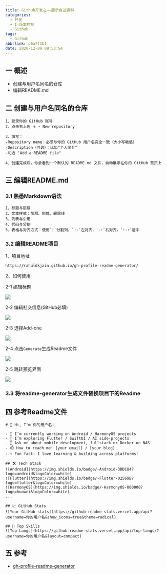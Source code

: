 ```yaml
---
title: Github开发之——展示自述资料
categories:
  - 开发
  - I-版本控制
  - Github
tags:
  - Github
abbrlink: d6a7f1b1
date: 2020-12-09 09:53:54
---
```

## 一 概述

* 创建与用户名同名的仓库
* 编辑README.md

<!--more-->

## 二 创建与用户名同名的仓库

```
1、登录你的 GitHub 账号
2、点击右上角 ➕ → New repository

3、填写：
-Repository name：必须与你的 GitHub 用户名完全一致（大小写敏感）
-Description（可选）：比如“个人简介”
-勾选 "Add a README file"

4、创建完成后，你会看到一个默认的 README.md 文件，自动展示在你的 GitHub 首页上
```

## 三 编辑README.md

### 3.1 熟悉Markdown语法

```
1、标题与层级
2、文本样式：加粗、斜体、删除线
3、列表与引用
4、代码与分割
5、表格与对齐方式：使用`|`分割列，`:-`左对齐，`-:`右对齐，`:-:`居中
```

### 3.2 编辑README项目

1、项目地址

```
https://rahuldkjain.github.io/gh-profile-readme-generator/
```

2、如何使用

2-1 编辑标题

![][1]

2-2 编辑社交信息(GitHub必填)

![][2]

2-3 选择Add-one

![][3]

2-4 点击`Generate`生成Readme文件

![][4]

2-5 跳转预览界面

![][5]

### 3.3 将readme-generator生成文件替换项目下的Readme

## 四 参考Readme文件

```
# 👋 Hi, I'm 你的用户名!

- 🔭 I’m currently working on Android / HarmonyOS projects
- 🌱 I’m exploring Flutter / SwiftUI / AI side-projects
- 💬 Ask me about mobile development, fullstack or Docker on NAS
- 📫 How to reach me: [your email] / [your blog]
- ⚡ Fun fact: I love learning & building across platforms!

## 🛠️ Tech Stack
![Android](https://img.shields.io/badge/-Android-3DDC84?logo=android&logoColor=white)
![Flutter](https://img.shields.io/badge/-Flutter-02569B?logo=flutter&logoColor=white)
![HarmonyOS](https://img.shields.io/badge/-HarmonyOS-000000?logo=huawei&logoColor=white)
...

## 📈 GitHub Stats
![Your GitHub stats](https://github-readme-stats.vercel.app/api?username=你的用户名&show_icons=true&theme=radical)

## 🧠 Top Skills
![Top Langs](https://github-readme-stats.vercel.app/api/top-langs/?username=你的用户名&layout=compact)
```

## 五 参考

* [gh-profile-readme-generator](https://rahuldkjain.github.io/gh-profile-readme-generator/)



[1]:https://cdn.jsdelivr.net/gh/PGzxc/CDN/blog-git/github-profile-info-1.png
[2]:https://cdn.jsdelivr.net/gh/PGzxc/CDN/blog-git/github-profile-social-2.png
[3]:https://cdn.jsdelivr.net/gh/PGzxc/CDN/blog-git/github-profile-addone-3.png
[4]:https://cdn.jsdelivr.net/gh/PGzxc/CDN/blog-git/github-profile-generate-4.png
[5]:https://cdn.jsdelivr.net/gh/PGzxc/CDN/blog-git/github-profile-preview-5.png